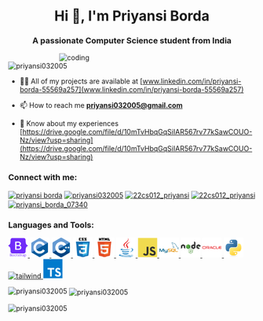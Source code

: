 <h1 align="center">Hi 👋, I'm Priyansi Borda</h1>
<h3 align="center">A passionate Computer Science student from India</h3>


<img align="right" alt="coding" width="400" src="https://camo.githubusercontent.com/19db51af5f90f1b152bc0b9078f5fe97053955be5074f03f17019c70345bdcdb/68747470733a2f2f6d69726f2e6d656469756d2e636f6d2f6d61782f313336302f302a37513379765349765f7430696f4a2d5a2e676966">

<p align="left"> <img src="https://komarev.com/ghpvc/?username=priyansi032005&label=Profile%20views&color=0e75b6&style=flat" alt="priyansi032005" /> </p>

- 👨‍💻 All of my projects are available at [www.linkedin.com/in/priyansi-borda-55569a257](www.linkedin.com/in/priyansi-borda-55569a257)

- 📫 How to reach me **priyansi032005@gmail.com**

- 📄 Know about my experiences [https://drive.google.com/file/d/10mTvHbqGqSiIAR567rv77kSawCOUO-Nz/view?usp=sharing](https://drive.google.com/file/d/10mTvHbqGqSiIAR567rv77kSawCOUO-Nz/view?usp=sharing)

<h3 align="left">Connect with me:</h3>
<p align="left">
<a href="https://linkedin.com/in/priyansi borda" target="blank"><img align="center" src="https://raw.githubusercontent.com/rahuldkjain/github-profile-readme-generator/master/src/images/icons/Social/linked-in-alt.svg" alt="priyansi borda" height="30" width="40" /></a>
<a href="https://www.codechef.com/users/priyansi032005" target="blank"><img align="center" src="https://cdn.jsdelivr.net/npm/simple-icons@3.1.0/icons/codechef.svg" alt="priyansi032005" height="30" width="40" /></a>
<a href="https://www.hackerrank.com/22cs012_priyansi" target="blank"><img align="center" src="https://raw.githubusercontent.com/rahuldkjain/github-profile-readme-generator/master/src/images/icons/Social/hackerrank.svg" alt="22cs012_priyansi" height="30" width="40" /></a>
<a href="https://www.leetcode.com/22cs012_priyansi" target="blank"><img align="center" src="https://raw.githubusercontent.com/rahuldkjain/github-profile-readme-generator/master/src/images/icons/Social/leet-code.svg" alt="22cs012_priyansi" height="30" width="40" /></a>
<a href="https://discord.gg/priyansi_borda_07340" target="blank"><img align="center" src="https://raw.githubusercontent.com/rahuldkjain/github-profile-readme-generator/master/src/images/icons/Social/discord.svg" alt="priyansi_borda_07340" height="30" width="40" /></a>
</p>

<h3 align="left">Languages and Tools:</h3>
<p align="left"> <a href="https://getbootstrap.com" target="_blank" rel="noreferrer"> <img src="https://raw.githubusercontent.com/devicons/devicon/master/icons/bootstrap/bootstrap-plain-wordmark.svg" alt="bootstrap" width="40" height="40"/> </a> <a href="https://www.cprogramming.com/" target="_blank" rel="noreferrer"> <img src="https://raw.githubusercontent.com/devicons/devicon/master/icons/c/c-original.svg" alt="c" width="40" height="40"/> </a> <a href="https://www.w3schools.com/cpp/" target="_blank" rel="noreferrer"> <img src="https://raw.githubusercontent.com/devicons/devicon/master/icons/cplusplus/cplusplus-original.svg" alt="cplusplus" width="40" height="40"/> </a> <a href="https://www.w3schools.com/css/" target="_blank" rel="noreferrer"> <img src="https://raw.githubusercontent.com/devicons/devicon/master/icons/css3/css3-original-wordmark.svg" alt="css3" width="40" height="40"/> </a> <a href="https://www.w3.org/html/" target="_blank" rel="noreferrer"> <img src="https://raw.githubusercontent.com/devicons/devicon/master/icons/html5/html5-original-wordmark.svg" alt="html5" width="40" height="40"/> </a> <a href="https://www.java.com" target="_blank" rel="noreferrer"> <img src="https://raw.githubusercontent.com/devicons/devicon/master/icons/java/java-original.svg" alt="java" width="40" height="40"/> </a> <a href="https://developer.mozilla.org/en-US/docs/Web/JavaScript" target="_blank" rel="noreferrer"> <img src="https://raw.githubusercontent.com/devicons/devicon/master/icons/javascript/javascript-original.svg" alt="javascript" width="40" height="40"/> </a> <a href="https://www.mysql.com/" target="_blank" rel="noreferrer"> <img src="https://raw.githubusercontent.com/devicons/devicon/master/icons/mysql/mysql-original-wordmark.svg" alt="mysql" width="40" height="40"/> </a> <a href="https://nodejs.org" target="_blank" rel="noreferrer"> <img src="https://raw.githubusercontent.com/devicons/devicon/master/icons/nodejs/nodejs-original-wordmark.svg" alt="nodejs" width="40" height="40"/> </a> <a href="https://www.oracle.com/" target="_blank" rel="noreferrer"> <img src="https://raw.githubusercontent.com/devicons/devicon/master/icons/oracle/oracle-original.svg" alt="oracle" width="40" height="40"/> </a> <a href="https://www.python.org" target="_blank" rel="noreferrer"> <img src="https://raw.githubusercontent.com/devicons/devicon/master/icons/python/python-original.svg" alt="python" width="40" height="40"/> </a> <a href="https://tailwindcss.com/" target="_blank" rel="noreferrer"> <img src="https://www.vectorlogo.zone/logos/tailwindcss/tailwindcss-icon.svg" alt="tailwind" width="40" height="40"/> </a> <a href="https://www.typescriptlang.org/" target="_blank" rel="noreferrer"> <img src="https://raw.githubusercontent.com/devicons/devicon/master/icons/typescript/typescript-original.svg" alt="typescript" width="40" height="40"/> </a> </p>

<p><img align="left" src="https://github-readme-stats.vercel.app/api/top-langs?username=priyansi032005&show_icons=true&locale=en&layout=compact" alt="priyansi032005" /></p>

<p>&nbsp;<img align="center" src="https://github-readme-stats.vercel.app/api?username=priyansi032005&show_icons=true&locale=en" alt="priyansi032005" /></p>

<p><img align="center" src="https://github-readme-streak-stats.herokuapp.com/?user=priyansi032005&" alt="priyansi032005" /></p>
